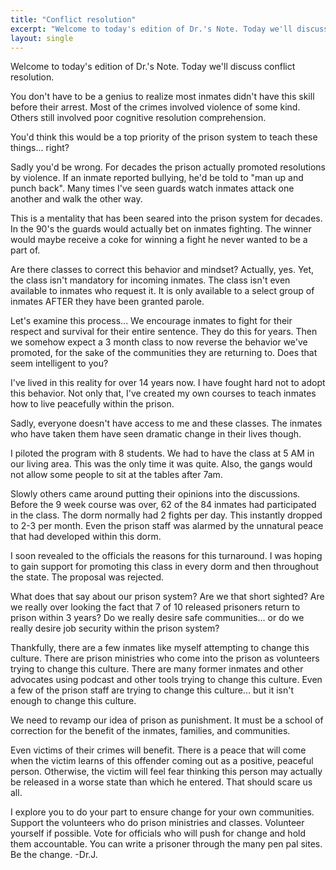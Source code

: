 ```yaml
---
title: "Conflict resolution"
excerpt: "Welcome to today's edition of Dr.'s Note. Today we'll discuss conflict resolution."
layout: single
---
```

Welcome to today's edition of Dr.'s Note. Today we'll discuss conflict resolution.

You don't have to be a genius to realize most inmates didn't have this skill before their arrest. Most of the crimes involved violence of some kind. Others still involved poor cognitive resolution comprehension.

You'd think this would be a top priority of the prison system to teach these things... right?

Sadly you'd be wrong. For decades the prison actually promoted resolutions by violence. If an inmate reported bullying, he'd be told to "man up and punch back". Many times I've seen guards watch inmates attack one another and walk the other way.

This is a mentality that has been seared into the prison system for decades. In the 90's the guards would actually bet on inmates fighting. The winner would maybe receive a coke for winning a fight he never wanted to be a part of.

Are there classes to correct this behavior and mindset? Actually, yes. Yet, the class isn't mandatory for incoming inmates. The class isn't even available to inmates who request it. It is only available to a select group of inmates AFTER they have been granted parole.

Let's examine this process... We encourage inmates to fight for their respect and survival for their entire sentence. They do this for years. Then we somehow expect a 3 month class to now reverse the behavior we've promoted, for the sake of the communities they are returning to. Does that seem intelligent to you?

I've lived in this reality for over 14 years now. I have fought hard not to adopt this behavior. Not only that, I've created my own courses to teach inmates how to live peacefully within the prison.

Sadly, everyone doesn't have access to me and these classes. The inmates who have taken them have seen dramatic change in their lives though.

I piloted the program with 8 students. We had to have the class at 5 AM in our living area. This was the only time it was quite. Also, the gangs would not allow some people to sit at the tables after 7am.

Slowly others came around putting their opinions into the discussions. Before the 9 week course was over, 62 of the 84 inmates had participated in the class. The dorm normally had 2 fights per day. This instantly dropped to 2-3 per month. Even the prison staff was alarmed by the unnatural peace that had developed within this dorm.

I soon revealed to the officials the reasons for this turnaround. I was hoping to gain support for promoting this class in every dorm and then throughout the state. The proposal was rejected.

What does that say about our prison system? Are we that short sighted? Are we really over looking the fact that 7 of 10 released prisoners return to prison within 3 years? Do we really desire safe communities... or do we really desire job security within the prison system?

Thankfully, there are a few inmates like myself attempting to change this culture. There are prison ministries who come into the prison as volunteers trying to change this culture. There are many former inmates and other advocates using podcast and other tools trying to change this culture. Even a few of the prison staff are trying to change this culture... but it isn't enough to change this culture.

We need to revamp our idea of prison as punishment. It must be a school of correction for the benefit of the inmates, families, and communities.

Even victims of their crimes will benefit. There is a peace that will come when the victim learns of this offender coming out as a positive, peaceful person. Otherwise, the victim will feel fear thinking this person may actually be released in a worse state than which he entered. That should scare us all.

I explore you to do your part to ensure change for your own communities. Support the volunteers who do prison ministries and classes. Volunteer yourself if possible. Vote for officials who will push for change and hold them accountable. You can write a prisoner through the many pen pal sites. Be the change. -Dr.J. 